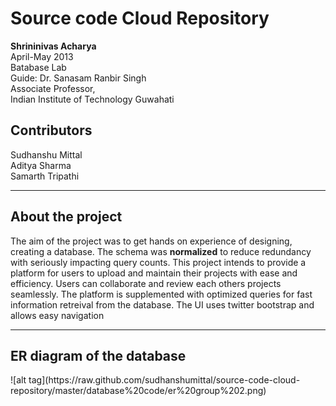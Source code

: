 Source code Cloud Repository
============================
<p>
<b>Shrininivas Acharya</b> <br>
April-May 2013 <br>
Batabase Lab <br>
Guide: Dr. Sanasam Ranbir Singh <br>
Associate Professor, <br>
Indian Institute of Technology Guwahati
</p>
<h2>Contributors</h2>
<p>
Sudhanshu Mittal<br>
Aditya Sharma<br>
Samarth Tripathi<br>
</p>
<hr>
<h2>About the project</h2>
<p>
The aim of the project was to get hands on experience of designing, creating a database. The schema was <b>normalized</b> to reduce redundancy with seriously impacting query counts.    
This project intends to provide a platform for users to upload and maintain their projects with ease and efficiency. Users can collaborate and review each others projects seamlessly. The platform is supplemented with optimized queries for fast information retreival from the database.  
The UI uses twitter bootstrap and allows easy navigation</p>
<hr>
<h2>ER diagram of the database</h2>
![alt tag](https://raw.github.com/sudhanshumittal/source-code-cloud-repository/master/database%20code/er%20group%202.png)<br>
